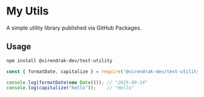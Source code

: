# My Utils

A simple utility library published via GitHub Packages.

## Usage

```bash
npm install @virendrak-dev/test-utility
```

```js
const { formatDate, capitalize } = require('@virendrak-dev/test-utility');

console.log(formatDate(new Date())); // "2025-09-14"
console.log(capitalize("hello"));    // "Hello"
```
